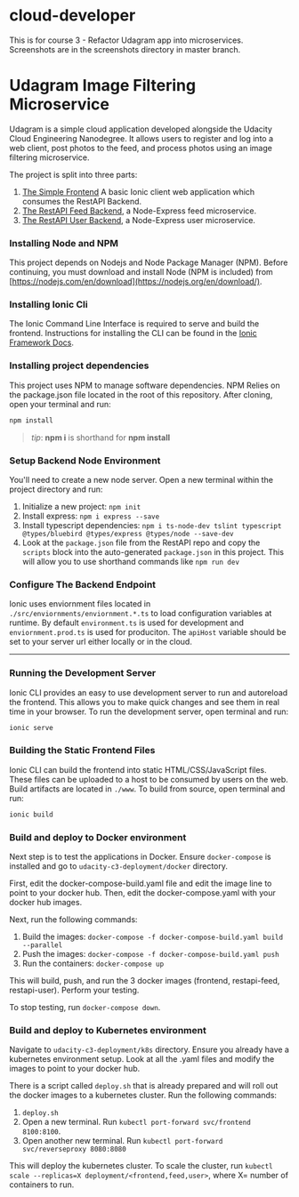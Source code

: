 # cloud-developer
This is for course 3 - Refactor Udagram app into microservices.  Screenshots are in the screenshots directory in master branch.

# Udagram Image Filtering Microservice

Udagram is a simple cloud application developed alongside the Udacity Cloud Engineering Nanodegree. It allows users to register and log into a web client, post photos to the feed, and process photos using an image filtering microservice.

The project is split into three parts:
1. [The Simple Frontend](/udacity-c3-frontend)
A basic Ionic client web application which consumes the RestAPI Backend. 
2. [The RestAPI Feed Backend](/udacity-c3-restapi-feed), a Node-Express feed microservice.
3. [The RestAPI User Backend](/udacity-c3-restapi-user), a Node-Express user microservice.

### Installing Node and NPM
This project depends on Nodejs and Node Package Manager (NPM). Before continuing, you must download and install Node (NPM is included) from [https://nodejs.com/en/download](https://nodejs.org/en/download/).

### Installing Ionic Cli
The Ionic Command Line Interface is required to serve and build the frontend. Instructions for installing the CLI can be found in the [Ionic Framework Docs](https://ionicframework.com/docs/installation/cli).

### Installing project dependencies

This project uses NPM to manage software dependencies. NPM Relies on the package.json file located in the root of this repository. After cloning, open your terminal and run:
```bash
npm install
```
>_tip_: **npm i** is shorthand for **npm install**

### Setup Backend Node Environment
You'll need to create a new node server. Open a new terminal within the project directory and run:
1. Initialize a new project: `npm init`
2. Install express: `npm i express --save`
3. Install typescript dependencies: `npm i ts-node-dev tslint typescript  @types/bluebird @types/express @types/node --save-dev`
4. Look at the `package.json` file from the RestAPI repo and copy the `scripts` block into the auto-generated `package.json` in this project. This will allow you to use shorthand commands like `npm run dev`

### Configure The Backend Endpoint
Ionic uses enviornment files located in `./src/enviornments/enviornment.*.ts` to load configuration variables at runtime. By default `environment.ts` is used for development and `enviornment.prod.ts` is used for produciton. The `apiHost` variable should be set to your server url either locally or in the cloud.

***
### Running the Development Server
Ionic CLI provides an easy to use development server to run and autoreload the frontend. This allows you to make quick changes and see them in real time in your browser. To run the development server, open terminal and run:

```bash
ionic serve
```

### Building the Static Frontend Files
Ionic CLI can build the frontend into static HTML/CSS/JavaScript files. These files can be uploaded to a host to be consumed by users on the web. Build artifacts are located in `./www`. To build from source, open terminal and run:
```bash
ionic build
```

### Build and deploy to Docker environment
Next step is to test the applications in Docker.  Ensure `docker-compose` is installed and go to `udacity-c3-deployment/docker` directory.

First, edit the docker-compose-build.yaml file and edit the image line to point to your docker hub.  Then, edit the docker-compose.yaml with your docker hub images.

Next, run the following commands:
1. Build the images: `docker-compose -f docker-compose-build.yaml build --parallel`
2. Push the images: `docker-compose -f docker-compose-build.yaml push`
3. Run the containers: `docker-compose up`

This will build, push, and run the 3 docker images (frontend, restapi-feed, restapi-user).  Perform your testing.

To stop testing, run `docker-compose down`.

### Build and deploy to Kubernetes environment
Navigate to `udacity-c3-deployment/k8s` directory.  Ensure you already have a kubernetes environment setup.  Look at all the .yaml files and modify the images to point to your docker hub.

There is a script called `deploy.sh` that is already prepared and will roll out the docker images to a kubernetes cluster.  Run the following commands:
1. `deploy.sh`
2. Open a new terminal.  Run `kubectl port-forward svc/frontend 8100:8100`.
3. Open another new terminal.  Run `kubectl port-forward svc/reverseproxy 8080:8080`

This will deploy the kubernetes cluster.  To scale the cluster, run `kubectl scale --replicas=X deployment/<frontend,feed,user>`, where X= number of containers to run.
